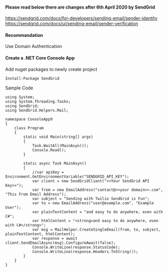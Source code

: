 #### Please read below there are changes after 6th April 2020 by SendGrid
https://sendgrid.com/docs/for-developers/sending-email/sender-identity
\
https://sendgrid.com/docs/ui/sending-email/sender-verification

#### Recommandation
Use Domain Authentication


#### Create a .NET Core Console App

Add nuget packages to newly create project
```
Install-Package SendGrid
```

Sample Code
```
using System;
using System.Threading.Tasks;
using SendGrid;
using SendGrid.Helpers.Mail;

namespace ConsoleApp9
{
    class Program
    {
        static void Main(string[] args)
        {
            Task.WaitAll(MainAsyn());
            Console.Read();
        }

        static async Task MainAsyn()
        {
            //var apiKey = Environment.GetEnvironmentVariable("SENDGRID_API_KEY");
            var client = new SendGridClient("<<Your SendGrid API Key>>");
            var from = new EmailAddress("contact@<<your domain>>.com", "This From Email Address");
            var subject = "Sending with Twilio SendGrid is Fun";
            var to = new EmailAddress("user@example.com", "Example User");
            var plainTextContent = "and easy to do anywhere, even with C#";
            var htmlContent = "<strong>and easy to do anywhere, even with C#</strong>";
            var msg = MailHelper.CreateSingleEmail(from, to, subject, plainTextContent, htmlContent);
            var response = await client.SendEmailAsync(msg).ConfigureAwait(false);
            Console.WriteLine(response.StatusCode);
            Console.WriteLine(response.Headers.ToString());
        }
    }
}

```
